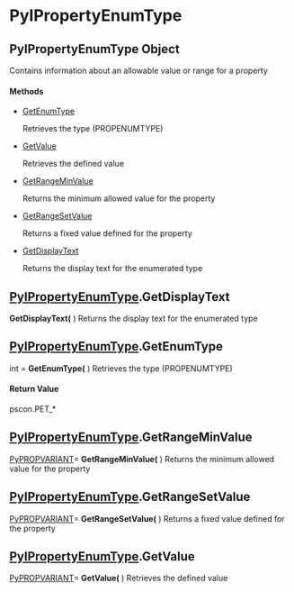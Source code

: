 # PyIPropertyEnumType

## PyIPropertyEnumType Object

Contains information about an allowable value or range for a property

#### Methods


  - [GetEnumType](PyIPropertyEnumType.md#pyipropertyenumtypegetenumtype)

    Retrieves the type \(PROPENUMTYPE\)&nbsp;

  - [GetValue](PyIPropertyEnumType.md#pyipropertyenumtypegetvalue)

    Retrieves the defined value&nbsp;

  - [GetRangeMinValue](PyIPropertyEnumType.md#pyipropertyenumtypegetrangeminvalue)

    Returns the minimum allowed value for the property&nbsp;

  - [GetRangeSetValue](PyIPropertyEnumType.md#pyipropertyenumtypegetrangesetvalue)

    Returns a fixed value defined for the property&nbsp;

  - [GetDisplayText](PyIPropertyEnumType.md#pyipropertyenumtypegetdisplaytext)

    Returns the display text for the enumerated type&nbsp;

## [PyIPropertyEnumType](#pyipropertyenumtype)\.GetDisplayText

 **GetDisplayText\(** \)
Returns the display text for the enumerated type

## [PyIPropertyEnumType](#pyipropertyenumtype)\.GetEnumType

int \= **GetEnumType\(** \)
Retrieves the type \(PROPENUMTYPE\)

#### Return Value
pscon\.PET\_\*

## [PyIPropertyEnumType](#pyipropertyenumtype)\.GetRangeMinValue

[PyPROPVARIANT](#pypropvariant)\= **GetRangeMinValue\(** \)
Returns the minimum allowed value for the property

## [PyIPropertyEnumType](#pyipropertyenumtype)\.GetRangeSetValue

[PyPROPVARIANT](#pypropvariant)\= **GetRangeSetValue\(** \)
Returns a fixed value defined for the property

## [PyIPropertyEnumType](#pyipropertyenumtype)\.GetValue

[PyPROPVARIANT](#pypropvariant)\= **GetValue\(** \)
Retrieves the defined value